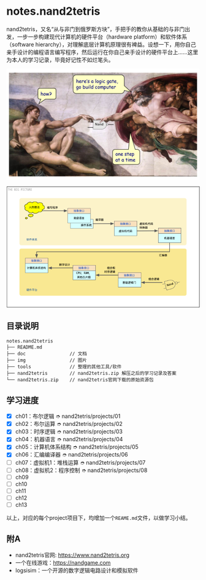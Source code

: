 # notes.nand2tetris

nand2tetris，又名“从与非门到俄罗斯方块”，手把手的教你从基础的与非门出发，一步一步构建现代计算机的硬件平台（hardware platform）和软件体系（software hierarchy），对理解底层计算机原理很有裨益。设想一下，用你自己亲手设计的编程语言编写程序，然后运行在你自己亲手设计的硬件平台上......这里为本人的学习记录，毕竟好记性不如烂笔头。

![nand2computer](/img/nand2computer.png)

![the-big-picture](/img/the-big-picture.png)


## 目录说明

```
notes.nand2tetris
├── README.md
├── doc                // 文档
├── img                // 图片
├── tools              // 整理的其他工具/软件
├── nand2tetris        // nand2tetris.zip 解压之后的学习记录及答案
└── nand2tetris.zip    // nand2tetris官网下载的原始资源包
```


## 学习进度

+ [x] ch01：布尔逻辑  ➮ nand2tetris/projects/01
+ [x] ch02：布尔运算  ➮ nand2tetris/projects/02
+ [x] ch03：时序逻辑  ➮ nand2tetris/projects/03
+ [x] ch04：机器语言  ➮ nand2tetris/projects/04
+ [x] ch05：计算机体系结构  ➮ nand2tetris/projects/05
+ [x] ch06：汇编编译器  ➮ nand2tetris/projects/06
+ [ ] ch07：虚拟机1：堆栈运算 ➮ nand2tetris/projects/07
+ [ ] ch08：虚拟机2：程序控制 ➮ nand2tetris/projects/08
+ [ ] ch09
+ [ ] ch10
+ [ ] ch11
+ [ ] ch12
+ [ ] ch13

以上，对应的每个project项目下，均增加一个`REAME.md`文件，以做学习小结。


## 附A

+ nand2tetris官网: https://www.nand2tetris.org
+ 一个在线游戏：https://nandgame.com
+ logsisim：一个开源的数字逻辑电路设计和模拟软件

